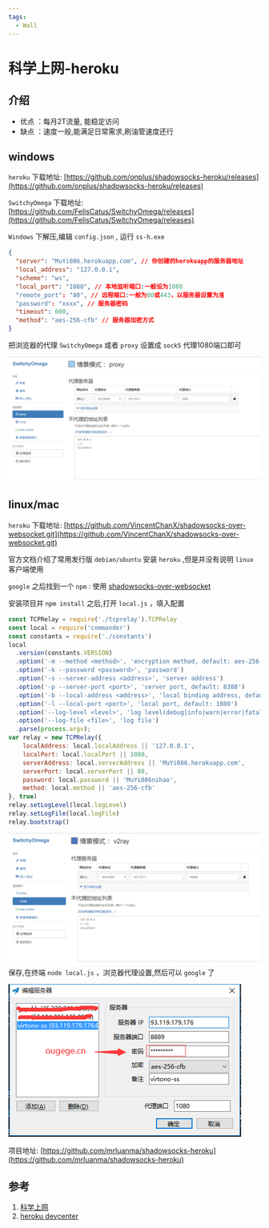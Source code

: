 ```yaml
---
tags:
  - Wall
---
```

# 科学上网-heroku

## 介绍
* 优点 ：每月2T流量, 能稳定访问
* 缺点 ：速度一般,能满足日常需求,刷油管速度还行

## windows
`heroku` 下载地址: [https://github.com/onplus/shadowsocks-heroku/releases](https://github.com/onplus/shadowsocks-heroku/releases)

`SwitchyOmega` 下载地址: [https://github.com/FelisCatus/SwitchyOmega/releases](https://github.com/FelisCatus/SwitchyOmega/releases)

`Windows` 下解压,编辑 `config.json` , 运行 `ss-h.exe` 

```json
{
  "server": "MuYi086.herokuapp.com", // 你创建的herokuapp的服务器地址
  "local_address": "127.0.0.1",
  "scheme": "ws",
  "local_port": "1080", // 本地监听端口:一般设为1080
  "remote_port": "80", // 远程端口:一般为80或443，以服务器设置为准
  "password": "xxxx", // 服务器密码
  "timeout": 600,
  "method": "aes-256-cfb" // 服务器加密方式
}
```

把浏览器的代理 `SwitchyOmega` 或者 `proxy` 设置成 `sock5` 代理1080端口即可

![科学上网](/Images/Wall/科学上网-浏览器代理/outside_02.png "科学上网")

## linux/mac
`heroku` 下载地址: [https://github.com/VincentChanX/shadowsocks-over-websocket.git](https://github.com/VincentChanX/shadowsocks-over-websocket.git)

官方文档介绍了常用发行版 `debian/ubuntu` 安装 `heroku` ,但是并没有说明 `linux` 客户端使用

`google` 之后找到一个 `npm` : 使用 [shadowsocks-over-websocket](https://www.npmjs.com/package/shadowsocks-over-websocket)


安装项目并 `npm install` 之后,打开 `local.js` ，填入配置

```js
const TCPRelay = require('./tcprelay').TCPRelay
const local = require('commander')
const constants = require('./constants')
local
  .version(constants.VERSION)
  .option('-m --method <method>', 'encryption method, default: aes-256-cfb')
  .option('-k --password <password>', 'password')
  .option('-s --server-address <address>', 'server address')
  .option('-p --server-port <port>', 'server port, default: 8388')
  .option('-b --local-address <address>', 'local binding address, default: 127.0.0.1')
  .option('-l --local-port <port>', 'local port, default: 1080')
  .option('--log-level <level>', 'log level(debug|info|warn|error|fatal)', /^(debug|info|warn|error|fatal)$/i, 'info')
  .option('--log-file <file>', 'log file')
  .parse(process.argv);
var relay = new TCPRelay({
    localAddress: local.localAddress || '127.0.0.1',
    localPort: local.localPort || 1080,
    serverAddress: local.serverAddress || 'MuYi086.herokuapp.com',
    serverPort: local.serverPort || 80,
    password: local.password || 'MuYi086nihao',
    method: local.method || 'aes-256-cfb'
}, true)
relay.setLogLevel(local.logLevel)
relay.setLogFile(local.logFile)
relay.bootstrap()
```

![科学上网](/Images/Wall/科学上网-浏览器代理/outside_03.png "科学上网")
保存,在终端 `node local.js` ，浏览器代理设置,然后可以 `google` 了

![科学上网](/Images/Wall/科学上网-heroku/outside_04.png "科学上网")

项目地址: [https://github.com/mrluanma/shadowsocks-heroku](https://github.com/mrluanma/shadowsocks-heroku)


## 参考
1. [科学上网](https://github.com/loremwalker/fq-book)
1. [heroku devcenter](https://devcenter.heroku.com/articles/heroku-cli)